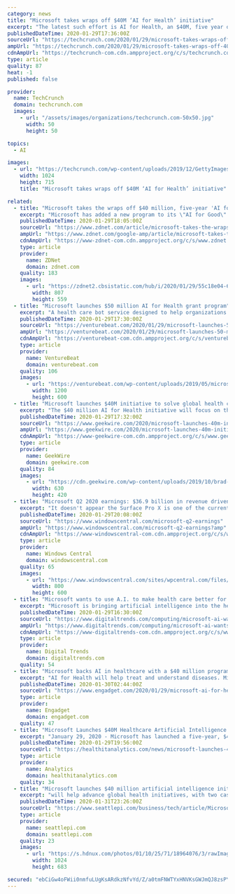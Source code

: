 ```yaml
---
category: news
title: "Microsoft takes wraps off $40M ‘AI for Health’ initiative"
excerpt: "The latest such effort is AI for Health, an $40M, five year outgrowth of Microsoft’s AI for Good program that aims to help apply the benefits of AI with an eye to bettering the health of the less fortunate worldwide. The new initiative will focus on direct research in the medical AI field (think algorithms for automatically detecting a ..."
publishedDateTime: 2020-01-29T17:36:00Z
sourceUrl: "https://techcrunch.com/2020/01/29/microsoft-takes-wraps-off-40m-ai-for-health-initiative/"
ampUrl: "https://techcrunch.com/2020/01/29/microsoft-takes-wraps-off-40m-ai-for-health-initiative/amp/"
cdnAmpUrl: "https://techcrunch-com.cdn.ampproject.org/c/s/techcrunch.com/2020/01/29/microsoft-takes-wraps-off-40m-ai-for-health-initiative/amp/"
type: article
quality: 87
heat: -1
published: false

provider:
  name: TechCrunch
  domain: techcrunch.com
  images:
    - url: "/assets/images/organizations/techcrunch.com-50x50.jpg"
      width: 50
      height: 50

topics:
  - AI

images:
  - url: "https://techcrunch.com/wp-content/uploads/2019/12/GettyImages-1136667866.jpg?w=1024"
    width: 1024
    height: 715
    title: "Microsoft takes wraps off $40M ‘AI for Health’ initiative"

related:
  - title: "Microsoft takes the wraps off $40 million, five-year 'AI for Health' initiative"
    excerpt: "Microsoft has added a new program to its \"AI for Good\" line-up. Its new \"AI for Health\" initiative joins its existing AI for Earth; AI for Accessibility; AI for Humanitarian Action; and AI for Cultural Heritage projects. Microsoft is funding the AI for Health project at $40 million over four years. Through its AI for Good projects, Microsoft is ..."
    publishedDateTime: 2020-01-29T18:05:00Z
    sourceUrl: "https://www.zdnet.com/article/microsoft-takes-the-wraps-off-40-million-five-year-ai-for-health-initiative/"
    ampUrl: "https://www.zdnet.com/google-amp/article/microsoft-takes-the-wraps-off-40-million-five-year-ai-for-health-initiative/"
    cdnAmpUrl: "https://www-zdnet-com.cdn.ampproject.org/c/s/www.zdnet.com/google-amp/article/microsoft-takes-the-wraps-off-40-million-five-year-ai-for-health-initiative/"
    type: article
    provider:
      name: ZDNet
      domain: zdnet.com
    quality: 183
    images:
      - url: "https://zdnet2.cbsistatic.com/hub/i/2020/01/29/55c18e04-6bb4-4573-afbf-7c7705ad4274/microsoftaiforhealth.jpg"
        width: 807
        height: 559
  - title: "Microsoft launches $50 million AI for Health grant program"
    excerpt: "A health care bot service designed to help organizations create AI-powered assistants and chatbots launched alongside it, with features like a medical dictionary and a built-in symptom checker plus integrations with health systems such as electronic medical records. So too did an API for health record sharing — Azure API — that lets health ..."
    publishedDateTime: 2020-01-29T17:30:00Z
    sourceUrl: "https://venturebeat.com/2020/01/29/microsoft-launches-50-million-ai-for-health-grant-program/"
    ampUrl: "https://venturebeat.com/2020/01/29/microsoft-launches-50-million-ai-for-health-grant-program/amp/"
    cdnAmpUrl: "https://venturebeat-com.cdn.ampproject.org/c/s/venturebeat.com/2020/01/29/microsoft-launches-50-million-ai-for-health-grant-program/amp/"
    type: article
    provider:
      name: VentureBeat
      domain: venturebeat.com
    quality: 106
    images:
      - url: "https://venturebeat.com/wp-content/uploads/2019/05/microsoft.jpg?fit=1200%2C600&strip=all"
        width: 1200
        height: 600
  - title: "Microsoft launches $40M initiative to solve global health challenges with AI"
    excerpt: "The $40 million AI for Health initiative will focus on three core areas: Studying, preventing, and treating diseases Studying mortality and longevity around the world to protect against the next global health crisis Reducing inequity in global healthcare Microsoft will provide grants, data science experts, technology, and other resources to ..."
    publishedDateTime: 2020-01-29T17:32:00Z
    sourceUrl: "https://www.geekwire.com/2020/microsoft-launches-40m-initiative-solve-global-health-challenges-ai/"
    ampUrl: "https://www.geekwire.com/2020/microsoft-launches-40m-initiative-solve-global-health-challenges-ai/amp/"
    cdnAmpUrl: "https://www-geekwire-com.cdn.ampproject.org/c/s/www.geekwire.com/2020/microsoft-launches-40m-initiative-solve-global-health-challenges-ai/amp/"
    type: article
    provider:
      name: GeekWire
      domain: geekwire.com
    quality: 84
    images:
      - url: "https://cdn.geekwire.com/wp-content/uploads/2019/10/brad-smith-summit-630x420.jpg"
        width: 630
        height: 420
  - title: "Microsoft Q2 2020 earnings: $36.9 billion in revenue driven by big Azure, Surface growth"
    excerpt: "It doesn't appear the Surface Pro X is one of the currently supported devices for Microsoft's Surface Dock update tool. Microsoft today announced a new addition to its AI for Good program. Called AI for Health, the initiative will see Microsoft invest $40 million over the next five years to improve health outcomes for people around the world."
    publishedDateTime: 2020-01-29T20:08:00Z
    sourceUrl: "https://www.windowscentral.com/microsoft-q2-earnings"
    ampUrl: "https://www.windowscentral.com/microsoft-q2-earnings?amp"
    cdnAmpUrl: "https://www-windowscentral-com.cdn.ampproject.org/c/s/www.windowscentral.com/microsoft-q2-earnings?amp"
    type: article
    provider:
      name: Windows Central
      domain: windowscentral.com
    quality: 65
    images:
      - url: "https://www.windowscentral.com/sites/wpcentral.com/files/styles/large/public/field/image/2019/11/microsoft-logo-ignite-2019.jpg?itok=T29z3T0D"
        width: 800
        height: 600
  - title: "Microsoft wants to use A.I. to make health care better for everyone"
    excerpt: "Microsoft is bringing artificial intelligence into the health care world with the launch of a new program that aims to improve the well-being of people and communities around the globe. The five-year program, called A.I. for Health, will focus on advancing medical research, reducing health inequality and improving health care access ..."
    publishedDateTime: 2020-01-29T16:30:00Z
    sourceUrl: "https://www.digitaltrends.com/computing/microsoft-ai-wants-to-make-health-care-better-for-everyone/"
    ampUrl: "https://www.digitaltrends.com/computing/microsoft-ai-wants-to-make-health-care-better-for-everyone/?amp"
    cdnAmpUrl: "https://www-digitaltrends-com.cdn.ampproject.org/c/s/www.digitaltrends.com/computing/microsoft-ai-wants-to-make-health-care-better-for-everyone/?amp"
    type: article
    provider:
      name: Digital Trends
      domain: digitaltrends.com
    quality: 54
  - title: "Microsoft backs AI in healthcare with a $40 million program"
    excerpt: "AI for Health will help treat and understand diseases. Microsoft's deepening health tech strategy now includes a significant commitment to AI. The company is starting a $40 million AI for Health program that should help researchers and key organizations improve the quality of life for people around the planet. The five-year initiative will use ..."
    publishedDateTime: 2020-01-30T02:44:00Z
    sourceUrl: "https://www.engadget.com/2020/01/29/microsoft-ai-for-health/"
    type: article
    provider:
      name: Engadget
      domain: engadget.com
    quality: 47
  - title: "Microsoft Launches $40M Healthcare Artificial Intelligence Program"
    excerpt: "January 29, 2020 - Microsoft has launched a five-year, $40 million program called AI for Health, an initiative that will use artificial intelligence tools to address some of healthcare’s biggest challenges, including disease diagnosis and treatment and global health crises. The AI for Health program will ensure that nonprofits, academia ..."
    publishedDateTime: 2020-01-29T19:56:00Z
    sourceUrl: "https://healthitanalytics.com/news/microsoft-launches-40m-healthcare-artificial-intelligence-program"
    type: article
    provider:
      name: Analytics
      domain: healthitanalytics.com
    quality: 34
  - title: "Microsoft launches $40 million artificial intelligence initiative to advance global health research"
    excerpt: "will help advance global health initiatives, with two cash grants going to medical research at Seattle -based organizations. As part of the tech giant's $165 million AI for Good initiative, this new public health branch will focus on three main areas: accelerating medical research around prevention and diagnosis of diseases,"
    publishedDateTime: 2020-01-31T23:26:00Z
    sourceUrl: "https://www.seattlepi.com/business/tech/article/Microsoft-launches-artificial-intelligence-tech-15017738.php"
    type: article
    provider:
      name: seattlepi.com
      domain: seattlepi.com
    quality: 23
    images:
      - url: "https://s.hdnux.com/photos/01/10/25/71/18964076/3/rawImage.jpg"
        width: 1024
        height: 683

secured: "ebCiGw4oFWii0nmfuLUgKsARdkzNfvYd/Z/a0tmFNWTYxHNVKsGWJmQJ8zsPYd/xTaUPJiPaA5nuy5i6SUbhopAZU/TEsc1RGh8IDFuzq+nlN/nIUEMWyyHug0VVMMvyysnh7ZGyuCgVhmS761XIxnGFCRGaiH8StBZqtbpAdh68MjFyS7rXIeWfV3fxMPIkM//KrSjAyFflHncxmGAWphJp/kTZQkPzjvhp0LEdapmOMs+YK7brso7wRu24eHAfBCAi6KZcDw8EjWk9wMbKink1SI+s50254hVZSKIN1Gdv60h8mSU4ORjqkDt2tyHVBuyR6aJ10eSZftz72RRc1AIdVN1Yp5nd2kGMU44baX1V073pUpv0snufYY6TuQ9Yu95zBzjyL8M5sJ+BOasozJQjdVuX+E2+e1ExbTX51psLTpQLGULXRuyzgBepmGlv7OQRL15BhtqHxwTrHfPIhJpE4tugEmWhfcxEKCwmJFk=;QgfHcXpMmMUxn+Eo6kFXXw=="
---
```


